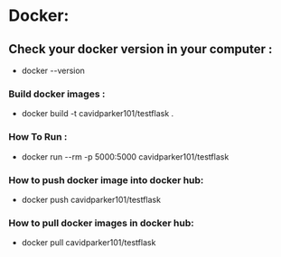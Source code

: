 # Docker: 

## Check your docker version in your computer :
- docker --version

### Build docker images :
- docker build -t cavidparker101/testflask .
### How To Run :
- docker run --rm -p 5000:5000 cavidparker101/testflask
### How to push docker image into docker hub:
- docker push cavidparker101/testflask
### How to pull docker images in docker hub:
- docker pull cavidparker101/testflask


